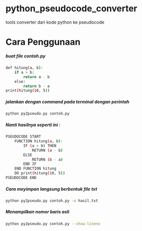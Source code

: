 # python_pseudocode_converter
tools converter dari kode python ke pseudocode

# Cara Penggunaan
##### buat file contoh.py
```sh
def hitung(a, b):
    if a > b:
        return a - b
    else:
        return b - a
print(hitung(10, 5))
```

##### jalankan dengan command pada terminal dengan perintah 
```sh
python py2pseudo.py contoh.py
```
##### Nanti hasilnya seperti ini :
```sh
PSEUDOCODE START
    FUNCTION hitung(a, b):
        IF (a > b) THEN
            RETURN (a - b)
        ELSE
            RETURN (b - a)
        END IF
    END FUNCTION hitung
    DO print(hitung(10, 5))
PSEUDOCODE END
```
##### Cara meyimpan langsung berbentuk file txt
```sh
python py2pseudo.py contoh.py -o hasil.txt
```
##### Menampilkan nomor baris asli
```sh
python py2pseudo.py contoh.py --show-lineno
```
